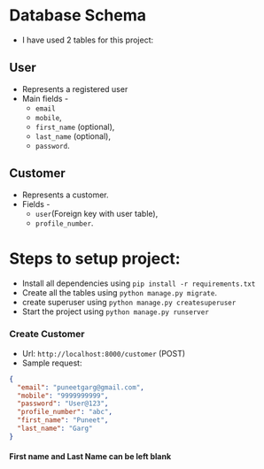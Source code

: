# Database Schema

- I have used 2 tables for this project:

## User

- Represents a registered user
- Main fields -
  - `email`
  - `mobile`,
  - `first_name` (optional),
  - `last_name` (optional),
  - `password`.

## Customer

- Represents a customer.
- Fields -
  - `user`(Foreign key with user table),
  - `profile_number`.

# Steps to setup project:

- Install all dependencies using `pip install -r requirements.txt`
- Create all the tables using `python manage.py migrate`.
- create superuser using `python manage.py createsuperuser`
- Start the project using `python manage.py runserver`

### Create Customer

- Url: `http://localhost:8000/customer` (POST)
- Sample request:

```json
{
  "email": "puneetgarg@gmail.com",
  "mobile": "9999999999",
  "password": "User@123",
  "profile_number": "abc",
  "first_name": "Puneet",
  "last_name": "Garg"
}
```

#### First name and Last Name can be left blank
